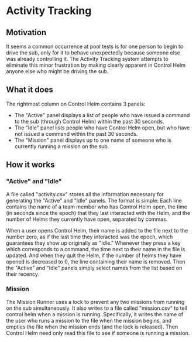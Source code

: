 # Activity Tracking

## Motivation
It seems a common occurrence at pool tests is for one person to begin to drive the sub, only for it to behave unexpectedly because someone else was already controlling it. The Activity Tracking system attempts to eliminate this minor frustration by making clearly apparent in Control Helm anyone else who might be driving the sub.

## What it does
The rightmost column on Control Helm contains 3 panels:
* The "Active" panel displays a list of people who have issued a command to the sub (through Control Helm) within the past 30 seconds.
* The "Idle" panel lists people who have Control Helm open, but who have not issued a command within the past 30 seconds.
* The "Mission" panel displays up to one name of someone who is currently running a mission on the sub.

## How it works
### "Active" and "Idle"
A file called "activity.csv" stores all the information necessary for generating the "Active" and "Idle" panels. The format is simple: Each line contains the name of a team member who has Control Helm open, the time (in seconds since the epoch) that they last interacted with the Helm, and the number of Helms they currently have open, separated by commas.

When a user opens Control Helm, their name is added to the file next to the number zero, as if the last time they interacted was the epoch, which guarantees they show up originally as "Idle." Whenever they press a key which corresponds to a command, the time next to their name in the file is updated. And when they quit the Helm, if the number of helms they have opened is decreased to 0, the line containing their name is removed. Then the "Active" and "Idle" panels simply select names from the list based on their recency.

### Mission
The Mission Runner uses a lock to prevent any two missions from running on the sub simultaneously. It also writes to a file called "mission.csv" to tell control helm when a mission is running. Specifically, it writes the name of the user who runs a mission to the file when the mission begins, and empties the file when the mission ends (and the lock is released). Then Control Helm need only read this file to see if someone is running a mission.
